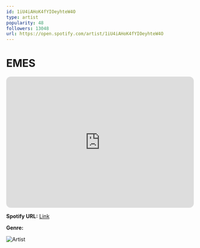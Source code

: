 ```yaml
---
id: 1iU4iAHoK4fYIOeyhteW4O
type: artist
popularity: 48
followers: 13048
url: https://open.spotify.com/artist/1iU4iAHoK4fYIOeyhteW4O
---
```

# EMES

<iframe style="border-radius:12px" src="https://open.spotify.com/embed/artist/1iU4iAHoK4fYIOeyhteW4O" width="100%" height="352" frameBorder="0" allowfullscreen="" allow="autoplay; clipboard-write; encrypted-media; fullscreen; picture-in-picture" loading="lazy"></iframe>

**Spotify URL:** [Link](https://open.spotify.com/artist/1iU4iAHoK4fYIOeyhteW4O)

**Genre:** 

![Artist](https://i.scdn.co/image/ab6761610000e5eb97949494c09671fab4c25e00)
